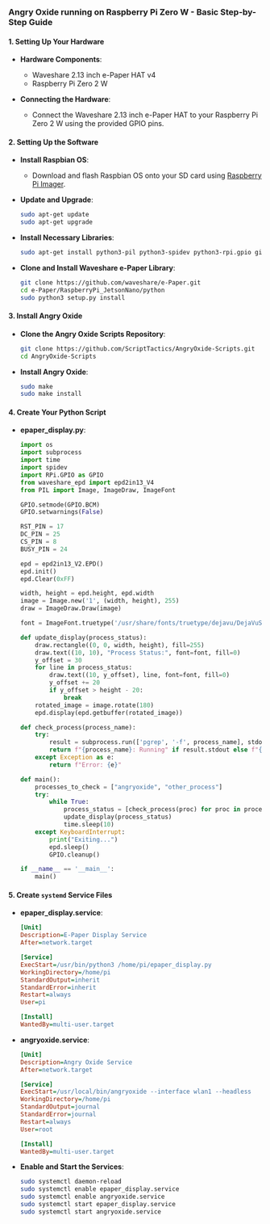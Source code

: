 ### Angry Oxide running on Raspberry Pi Zero W - Basic Step-by-Step Guide

#### 1. Setting Up Your Hardware
- **Hardware Components**:
  - Waveshare 2.13 inch e-Paper HAT v4
  - Raspberry Pi Zero 2 W

- **Connecting the Hardware**:
  - Connect the Waveshare 2.13 inch e-Paper HAT to your Raspberry Pi Zero 2 W using the provided GPIO pins.

#### 2. Setting Up the Software
- **Install Raspbian OS**:
  - Download and flash Raspbian OS onto your SD card using [Raspberry Pi Imager](https://www.raspberrypi.org/software/).

- **Update and Upgrade**:
  ```sh
  sudo apt-get update
  sudo apt-get upgrade
  ```

- **Install Necessary Libraries**:
  ```sh
  sudo apt-get install python3-pil python3-spidev python3-rpi.gpio git
  ```

- **Clone and Install Waveshare e-Paper Library**:
  ```sh
  git clone https://github.com/waveshare/e-Paper.git
  cd e-Paper/RaspberryPi_JetsonNano/python
  sudo python3 setup.py install
  ```

#### 3. Install Angry Oxide
- **Clone the Angry Oxide Scripts Repository**:
  ```sh
  git clone https://github.com/ScriptTactics/AngryOxide-Scripts.git
  cd AngryOxide-Scripts
  ```

- **Install Angry Oxide**:
  ```sh
  sudo make
  sudo make install
  ```

#### 4. Create Your Python Script
- **epaper_display.py**:
  ```python
  import os
  import subprocess
  import time
  import spidev
  import RPi.GPIO as GPIO
  from waveshare_epd import epd2in13_V4
  from PIL import Image, ImageDraw, ImageFont

  GPIO.setmode(GPIO.BCM)
  GPIO.setwarnings(False)

  RST_PIN = 17
  DC_PIN = 25
  CS_PIN = 8
  BUSY_PIN = 24

  epd = epd2in13_V2.EPD()
  epd.init()
  epd.Clear(0xFF)

  width, height = epd.height, epd.width
  image = Image.new('1', (width, height), 255)
  draw = ImageDraw.Draw(image)

  font = ImageFont.truetype('/usr/share/fonts/truetype/dejavu/DejaVuSans-Bold.ttf', 14)

  def update_display(process_status):
      draw.rectangle((0, 0, width, height), fill=255)
      draw.text((10, 10), "Process Status:", font=font, fill=0)
      y_offset = 30
      for line in process_status:
          draw.text((10, y_offset), line, font=font, fill=0)
          y_offset += 20
          if y_offset > height - 20:
              break
      rotated_image = image.rotate(180)
      epd.display(epd.getbuffer(rotated_image))

  def check_process(process_name):
      try:
          result = subprocess.run(['pgrep', '-f', process_name], stdout=subprocess.PIPE, text=True)
          return f"{process_name}: Running" if result.stdout else f"{process_name}: Not Running"
      except Exception as e:
          return f"Error: {e}"

  def main():
      processes_to_check = ["angryoxide", "other_process"]
      try:
          while True:
              process_status = [check_process(proc) for proc in processes_to_check]
              update_display(process_status)
              time.sleep(10)
      except KeyboardInterrupt:
          print("Exiting...")
          epd.sleep()
          GPIO.cleanup()

  if __name__ == '__main__':
      main()
  ```

#### 5. Create `systemd` Service Files
- **epaper_display.service**:
  ```ini
  [Unit]
  Description=E-Paper Display Service
  After=network.target

  [Service]
  ExecStart=/usr/bin/python3 /home/pi/epaper_display.py
  WorkingDirectory=/home/pi
  StandardOutput=inherit
  StandardError=inherit
  Restart=always
  User=pi

  [Install]
  WantedBy=multi-user.target
  ```

- **angryoxide.service**:
  ```ini
  [Unit]
  Description=Angry Oxide Service
  After=network.target

  [Service]
  ExecStart=/usr/local/bin/angryoxide --interface wlan1 --headless
  WorkingDirectory=/home/pi
  StandardOutput=journal
  StandardError=journal
  Restart=always
  User=root

  [Install]
  WantedBy=multi-user.target
  ```

- **Enable and Start the Services**:
  ```sh
  sudo systemctl daemon-reload
  sudo systemctl enable epaper_display.service
  sudo systemctl enable angryoxide.service
  sudo systemctl start epaper_display.service
  sudo systemctl start angryoxide.service
  ```





